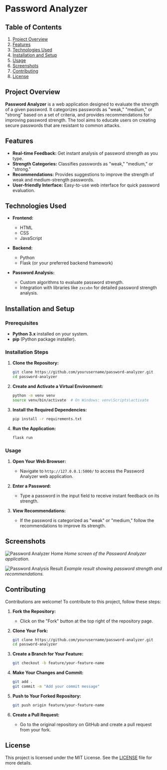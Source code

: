 # Password Analyzer

## Table of Contents

1. [Project Overview](#project-overview)
2. [Features](#features)
3. [Technologies Used](#technologies-used)
4. [Installation and Setup](#installation-and-setup)
5. [Usage](#usage)
6. [Screenshots](#screenshots)
7. [Contributing](#contributing)
8. [License](#license)

## Project Overview

**Password Analyzer** is a web application designed to evaluate the strength of a given password. It categorizes passwords as "weak," "medium," or "strong" based on a set of criteria, and provides recommendations for improving password strength. The tool aims to educate users on creating secure passwords that are resistant to common attacks.

## Features

- **Real-time Feedback:** Get instant analysis of password strength as you type.
- **Strength Categories:** Classifies passwords as "weak," "medium," or "strong."
- **Recommendations:** Provides suggestions to improve the strength of weak and medium-strength passwords.
- **User-friendly Interface:** Easy-to-use web interface for quick password evaluation.

## Technologies Used

- **Frontend:**
  - HTML
  - CSS
  - JavaScript

- **Backend:**
  - Python
  - Flask (or your preferred backend framework)

- **Password Analysis:**
  - Custom algorithms to evaluate password strength.
  - Integration with libraries like `zxcvbn` for detailed password strength analysis.

## Installation and Setup

### Prerequisites

- **Python 3.x** installed on your system.
- **pip** (Python package installer).

### Installation Steps

1. **Clone the Repository:**
   ```bash
   git clone https://github.com/yourusername/password-analyzer.git
   cd password-analyzer
   ```

2. **Create and Activate a Virtual Environment:**
   ```bash
   python -m venv venv
   source venv/bin/activate  # On Windows: venv\Scripts\activate
   ```

3. **Install the Required Dependencies:**
   ```bash
   pip install -r requirements.txt
   ```

4. **Run the Application:**
   ```bash
   flask run
   ```

### Usage

1. **Open Your Web Browser:**
   - Navigate to `http://127.0.0.1:5000/` to access the Password Analyzer web application.

2. **Enter a Password:**
   - Type a password in the input field to receive instant feedback on its strength.

3. **View Recommendations:**
   - If the password is categorized as "weak" or "medium," follow the recommendations to improve its strength.

## Screenshots

![Password Analyzer Home](screenshots/home.png)
*Home screen of the Password Analyzer application.*

![Password Analysis Result](screenshots/analysis.png)
*Example result showing password strength and recommendations.*

## Contributing

Contributions are welcome! To contribute to this project, follow these steps:

1. **Fork the Repository:**
   - Click on the "Fork" button at the top right of the repository page.

2. **Clone Your Fork:**
   ```bash
   git clone https://github.com/yourusername/password-analyzer.git
   cd password-analyzer
   ```

3. **Create a Branch for Your Feature:**
   ```bash
   git checkout -b feature/your-feature-name
   ```

4. **Make Your Changes and Commit:**
   ```bash
   git add .
   git commit -m "Add your commit message"
   ```

5. **Push to Your Forked Repository:**
   ```bash
   git push origin feature/your-feature-name
   ```

6. **Create a Pull Request:**
   - Go to the original repository on GitHub and create a pull request from your fork.

## License

This project is licensed under the MIT License. See the [LICENSE](LICENSE) file for more details.

